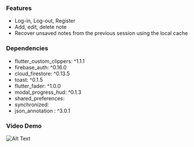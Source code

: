 ### Features
  - Log-in, Log-out, Register
  - Add, edit, delete note
  - Recover unsaved notes from the previous session using the local cache

### Dependencies
  -  flutter_custom_clippers: ^1.1.1
  -  firebase_auth: ^0.16.0
  -  cloud_firestore: ^0.13.5
  -  toast: ^0.1.5
  -  flutter_fader: ^1.0.0
  -  modal_progress_hud: ^0.1.3
  -  shared_preferences:
  -  synchronized:
  -  json_annotation : ^3.0.1 

### Video Demo

  
  ![Alt Text](https://media.giphy.com/media/SRMm2vmIolQ1OrY0zr/giphy.gif)
